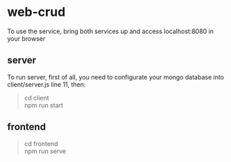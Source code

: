 # web-crud

To use the service, bring both services up and access localhost:8080 in your browser

## server

To run server, first of all, you need to configurate your mongo database into client/server.js line 11, then:

> cd client \
> npm run start

## frontend

> cd frontend \
> npm run serve
